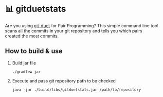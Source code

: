 # 📊 gitduetstats

Are you using [git-duet](https://github.com/git-duet/git-duet) for Pair Programming? This simple command line tool scans all the commits in your git repository and tells you which pairs created the most commits.

## How to build & use

1. Build jar file
    ```
    ./gradlew jar
    ```

2. Execute and pass git repository path to be checked
    ```
    java -jar ./build/libs/gitduetstats.jar /path/to/repository
    ```
